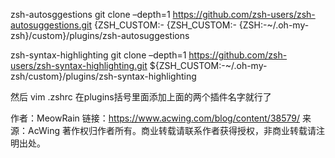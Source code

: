 

zsh-autosggestions
git clone –depth=1 https://github.com/zsh-users/zsh-autosuggestions.git {ZSH_CUSTOM:-
{ZSH_CUSTOM:-
{ZSH:-~/.oh-my-zsh}/custom}/plugins/zsh-autosuggestions

zsh-syntax-highlighting
git clone –depth=1 https://github.com/zsh-users/zsh-syntax-highlighting.git ${ZSH_CUSTOM:-~/.oh-my-zsh/custom}/plugins/zsh-syntax-highlighting

然后 vim .zshrc
在plugins括号里面添加上面的两个插件名字就行了

作者：MeowRain
链接：https://www.acwing.com/blog/content/38579/
来源：AcWing
著作权归作者所有。商业转载请联系作者获得授权，非商业转载请注明出处。
